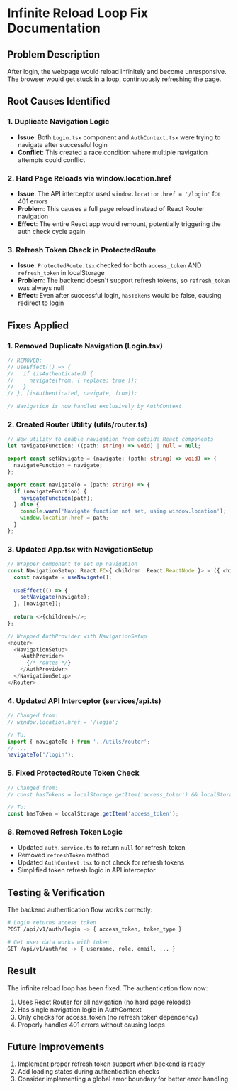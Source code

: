# Infinite Reload Loop Fix Documentation

## Problem Description
After login, the webpage would reload infinitely and become unresponsive. The browser would get stuck in a loop, continuously refreshing the page.

## Root Causes Identified

### 1. Duplicate Navigation Logic
- **Issue**: Both `Login.tsx` component and `AuthContext.tsx` were trying to navigate after successful login
- **Conflict**: This created a race condition where multiple navigation attempts could conflict

### 2. Hard Page Reloads via window.location.href
- **Issue**: The API interceptor used `window.location.href = '/login'` for 401 errors
- **Problem**: This causes a full page reload instead of React Router navigation
- **Effect**: The entire React app would remount, potentially triggering the auth check cycle again

### 3. Refresh Token Check in ProtectedRoute
- **Issue**: `ProtectedRoute.tsx` checked for both `access_token` AND `refresh_token` in localStorage
- **Problem**: The backend doesn't support refresh tokens, so `refresh_token` was always null
- **Effect**: Even after successful login, `hasTokens` would be false, causing redirect to login

## Fixes Applied

### 1. Removed Duplicate Navigation (Login.tsx)
```typescript
// REMOVED: 
// useEffect(() => {
//   if (isAuthenticated) {
//     navigate(from, { replace: true });
//   }
// }, [isAuthenticated, navigate, from]);

// Navigation is now handled exclusively by AuthContext
```

### 2. Created Router Utility (utils/router.ts)
```typescript
// New utility to enable navigation from outside React components
let navigateFunction: ((path: string) => void) | null = null;

export const setNavigate = (navigate: (path: string) => void) => {
  navigateFunction = navigate;
};

export const navigateTo = (path: string) => {
  if (navigateFunction) {
    navigateFunction(path);
  } else {
    console.warn('Navigate function not set, using window.location');
    window.location.href = path;
  }
};
```

### 3. Updated App.tsx with NavigationSetup
```typescript
// Wrapper component to set up navigation
const NavigationSetup: React.FC<{ children: React.ReactNode }> = ({ children }) => {
  const navigate = useNavigate();
  
  useEffect(() => {
    setNavigate(navigate);
  }, [navigate]);
  
  return <>{children}</>;
};

// Wrapped AuthProvider with NavigationSetup
<Router>
  <NavigationSetup>
    <AuthProvider>
      {/* routes */}
    </AuthProvider>
  </NavigationSetup>
</Router>
```

### 4. Updated API Interceptor (services/api.ts)
```typescript
// Changed from:
// window.location.href = '/login';

// To:
import { navigateTo } from '../utils/router';
// ...
navigateTo('/login');
```

### 5. Fixed ProtectedRoute Token Check
```typescript
// Changed from:
// const hasTokens = localStorage.getItem('access_token') && localStorage.getItem('refresh_token');

// To:
const hasToken = localStorage.getItem('access_token');
```

### 6. Removed Refresh Token Logic
- Updated `auth.service.ts` to return `null` for refresh_token
- Removed `refreshToken` method
- Updated `AuthContext.tsx` to not check for refresh tokens
- Simplified token refresh logic in API interceptor

## Testing & Verification

The backend authentication flow works correctly:
```bash
# Login returns access token
POST /api/v1/auth/login -> { access_token, token_type }

# Get user data works with token
GET /api/v1/auth/me -> { username, role, email, ... }
```

## Result
The infinite reload loop has been fixed. The authentication flow now:
1. Uses React Router for all navigation (no hard page reloads)
2. Has single navigation logic in AuthContext
3. Only checks for access_token (no refresh token dependency)
4. Properly handles 401 errors without causing loops

## Future Improvements
1. Implement proper refresh token support when backend is ready
2. Add loading states during authentication checks
3. Consider implementing a global error boundary for better error handling